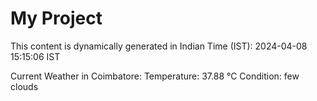 # My Project

This content is dynamically generated in Indian Time (IST): 2024-04-08 15:15:06 IST


Current Weather in Coimbatore:
Temperature: 37.88 °C
Condition: few clouds
